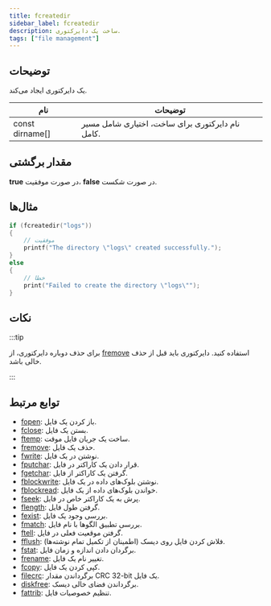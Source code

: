 ```yaml
---
title: fcreatedir
sidebar_label: fcreatedir
description: ساخت یک دایرکتوری.
tags: ["file management"]
---
```


<VersionWarn version='omp v1.1.0.2612' />

<LowercaseNote />

## توضیحات

یک دایرکتوری ایجاد می‌کند.

| نام            | توضیحات                                                            |
| --------------- | ---------------------------------------------------------------------- |
| const dirname[] | نام دایرکتوری برای ساخت، اختیاری شامل مسیر کامل. |

## مقدار برگشتی

**true** در صورت موفقیت، **false** در صورت شکست.

## مثال‌ها

```c
if (fcreatedir("logs"))
{
    // موفقیت
    printf("The directory \"logs\" created successfully.");
}
else
{
    // خطا
    print("Failed to create the directory \"logs\"");
}
```

## نکات

:::tip

برای حذف دوباره دایرکتوری، از [fremove](fremove) استفاده کنید. دایرکتوری باید قبل از حذف خالی باشد.

:::

## توابع مرتبط

- [fopen](fopen): باز کردن یک فایل.
- [fclose](fclose): بستن یک فایل.
- [ftemp](ftemp): ساخت یک جریان فایل موقت.
- [fremove](fremove): حذف یک فایل.
- [fwrite](fwrite): نوشتن در یک فایل.
- [fputchar](fputchar): قرار دادن یک کاراکتر در فایل.
- [fgetchar](fgetchar): گرفتن یک کاراکتر از فایل.
- [fblockwrite](fblockwrite): نوشتن بلوک‌های داده در یک فایل.
- [fblockread](fblockread): خواندن بلوک‌های داده از یک فایل.
- [fseek](fseek): پرش به یک کاراکتر خاص در فایل.
- [flength](flength): گرفتن طول فایل.
- [fexist](fexist): بررسی وجود یک فایل.
- [fmatch](fmatch): بررسی تطبیق الگوها با نام فایل.
- [ftell](ftell): گرفتن موقعیت فعلی در فایل.
- [fflush](fflush): فلاش کردن فایل روی دیسک (اطمینان از تکمیل تمام نوشته‌ها).
- [fstat](fstat): برگردان دادن اندازه و زمان فایل.
- [frename](frename): تغییر نام یک فایل.
- [fcopy](fcopy): کپی کردن یک فایل.
- [filecrc](filecrc): برگرداندن مقدار CRC 32-bit یک فایل.
- [diskfree](diskfree): برگرداندن فضای خالی دیسک.
- [fattrib](fattrib): تنظیم خصوصیات فایل.